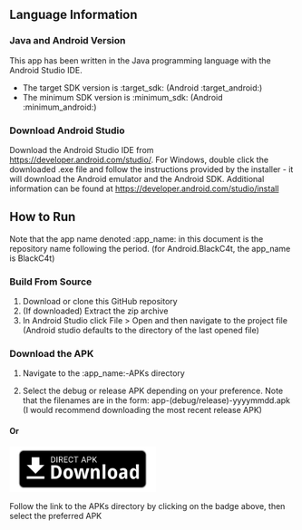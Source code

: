 ## Language Information 

### Java and Android Version
This app has been written in the Java programming language with the Android 
Studio IDE.
- The target SDK version is :target_sdk: (Android :target_android:)
- The minimum SDK version is :minimum_sdk: (Android :minimum_android:)

### Download Android Studio
Download the Android Studio IDE from <https://developer.android.com/studio/>. 
For Windows, double click the downloaded .exe file and follow the instructions 
provided by the installer - it will download the Android emulator and the 
Android SDK. Additional information can be found at 
<https://developer.android.com/studio/install>

## How to Run
Note that the app name denoted :app_name: in this document is the repository 
name following the period. (for Android.BlackC4t, the app_name is BlackC4t)

### Build From Source
1. Download or clone this GitHub repository
2. (If downloaded) Extract the zip archive
3. In Android Studio click File > Open and then navigate to the project file 
(Android studio defaults to the directory of the last opened file)

<!--
### Get it on Google Play 
1. Open the Google Play app
2. Search for :app_name: 
#### Or
[<img src="readme-assets/google-play-download.png"
      alt="Get it on Google Play"   height="80">]
      (https://play.google.com/store/apps/)

Follow the link to the listing on Google Play by clicking on the badge above, 
then download/ install
-->

<!--
### Available at Amazon Appstore 
1. Open the Amazon Appstore (can be downloaded from 
<https://www.amazon.co.uk/androidapp>)

2. Search for :app_name:
#### Or
[<img src="readme-assets/amazon-appstore-download.png"
      alt="Available at Amazon Appstore"   height="80">]
      (http://www.amazon.com/gp/mas/dl/android?p=[package_name]&ref=mas_pm_[app_name])

Follow the link to the listing on the Amazon Appstore by clicking on the badge 
above, then download/ install
-->

### Download the APK 
1. Navigate to the :app_name:-APKs directory

2. Select the debug or release APK depending on your preference. Note that the 
filenames are in the form: app-(debug/release)-yyyymmdd.apk (I would recommend 
downloading the most recent release APK)
#### Or
[<img src="readme-assets/direct-apk-download.png"
      alt="Direct apk download"   height="80">](/APKs)

Follow the link to the APKs directory by clicking on the badge above, then 
select the preferred APK

<!--
### Get it on APKPure
1. Go to <https://m.apkpure.com> or open the APKPure app
2. Search for :app_name: or :author:.
#### Or
[<img src="readme-assets/apkpure-download.png"
      alt="Get it on APKPure"   height="80">]
      (https://apkpure.com/:app_name:/:package_name:)

Follow the link to the listing on apkpure.com by clicking on the badge above, 
then download/ install
-->
